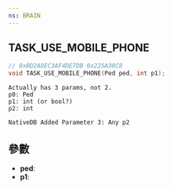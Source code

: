 ```yaml
---
ns: BRAIN
---
```

## TASK_USE_MOBILE_PHONE

```c
// 0xBD2A8EC3AF4DE7DB 0x225A38C8
void TASK_USE_MOBILE_PHONE(Ped ped, int p1);
```

```
Actually has 3 params, not 2.  
p0: Ped  
p1: int (or bool?)  
p2: int  
```

```
NativeDB Added Parameter 3: Any p2
```

## 參數
* **ped**: 
* **p1**: 

